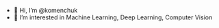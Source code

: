 - 👋 Hi, I’m @komenchuk
- 👀 I’m interested in Machine Learning, Deep Learning, Computer Vision

<!---
komenchuk/komenchuk is a ✨ special ✨ repository because its `README.md` (this file) appears on your GitHub profile.
You can click the Preview link to take a look at your changes.
--->
